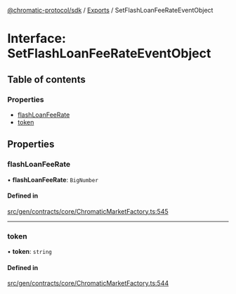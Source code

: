 [@chromatic-protocol/sdk](../README.md) / [Exports](../modules.md) / SetFlashLoanFeeRateEventObject

# Interface: SetFlashLoanFeeRateEventObject

## Table of contents

### Properties

- [flashLoanFeeRate](SetFlashLoanFeeRateEventObject.md#flashloanfeerate)
- [token](SetFlashLoanFeeRateEventObject.md#token)

## Properties

### flashLoanFeeRate

• **flashLoanFeeRate**: `BigNumber`

#### Defined in

[src/gen/contracts/core/ChromaticMarketFactory.ts:545](https://github.com/chromatic-protocol/sdk/blob/7230d6e/src/gen/contracts/core/ChromaticMarketFactory.ts#L545)

___

### token

• **token**: `string`

#### Defined in

[src/gen/contracts/core/ChromaticMarketFactory.ts:544](https://github.com/chromatic-protocol/sdk/blob/7230d6e/src/gen/contracts/core/ChromaticMarketFactory.ts#L544)
